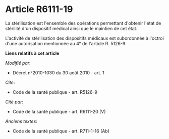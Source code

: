 # Article R6111-19

La stérilisation est l'ensemble des opérations permettant d'obtenir l'état de stérilité d'un dispositif médical ainsi que le
maintien de cet état.

L'activité de stérilisation des dispositifs médicaux est subordonnée à l'octroi d'une autorisation mentionnée au 4° de
l'article R. 5126-9.

**Liens relatifs à cet article**

_Modifié par_:

  - Décret n°2010-1030 du 30 août 2010 - art. 1

_Cite_:

  - Code de la santé publique - art. R5126-9

_Cité par_:

  - Code de la santé publique - art. R6111-20 (V)

_Anciens textes_:

  - Code de la santé publique - art. R711-1-16 (Ab)
